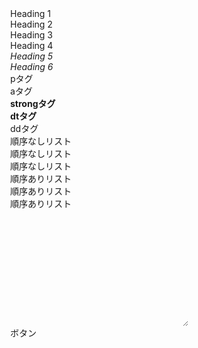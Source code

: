 <h1>Heading 1</h1>
<h2>Heading 2</h2>
<h3>Heading 3</h3>
<h4>Heading 4</h4>
<h5>Heading 5</h5>
<h6>Heading 6</h6>

<p>pタグ</p>
<div>
    <a href="/">aタグ</a>
</div>
<strong>strongタグ</strong>
<dt>dtタグ</dt>
<dd>ddタグ</dd>

<ul>
    <li>順序なしリスト</li>
    <li>順序なしリスト</li>
    <li>順序なしリスト</li>
</ul>

<ol>
    <li>順序ありリスト</li>
    <li>順序ありリスト</li>
    <li>順序ありリスト</li>
</ol>

<hr>

<div>
    <input type="text">
</div>
<div>
    <textarea name="" id="" cols="30" rows="10"></textarea>
</div>
<div>
    <button type="submit">ボタン</button>
</div>

<style>
    /* Arranging destyle.css for myself */
*,
::before,
::after {
  box-sizing: border-box;
  border-style: solid;
  border-width: 0;
}

html {
  line-height: 1.15;
  -webkit-text-size-adjust: 100%;
  -webkit-tap-highlight-color: transparent;
}

body {
  margin: 0;
}

main {
  display: block;
}

p, table, blockquote, address, pre, iframe, form, figure, dl {
  margin: 0;
}

h1, h2, h3, h4, h5, h6 {
  font-size: inherit;
  font-weight: inherit;
  margin: 0;
}

ul, ol {
  margin: 0;
  padding: 0;
  list-style: none;
}

dt {
  font-weight: bold;
}

dd {
  margin-left: 0;
}

hr {
  box-sizing: content-box;
  height: 0;
  overflow: visible;
  border-top-width: 1px;
  margin: 0;
  clear: both;
  color: inherit;
}

pre {
  font-family: monospace, monospace;
  font-size: inherit;
}

address {
  font-style: inherit;
}

a {
  background-color: transparent;
  text-decoration: none;
  color: inherit;
}

abbr[title] {
  -webkit-text-decoration: underline dotted;
          text-decoration: underline dotted;
}

b,
strong {
  font-weight: bolder;
}

code, kbd, samp {
  font-family: monospace, monospace;
  font-size: inherit;
}

sub,
sup {
  font-size: 75%;
  line-height: 0;
  position: relative;
  vertical-align: baseline;
}

sub {
  bottom: -0.25em;
}

sup {
  top: -0.5em;
}

svg, img, embed, object, iframe {
  vertical-align: bottom;
}

button, input, optgroup, select, textarea {
  vertical-align: middle;
  color: inherit;
  font: inherit;
  background: transparent;
  padding: 0;
  margin: 0;
  border-radius: 0;
  text-align: inherit;
  text-transform: inherit;
}

button, [type=button], [type=reset], [type=submit] {
  cursor: pointer;
}

button:disabled, [type=button]:disabled, [type=reset]:disabled, [type=submit]:disabled {
  cursor: default;
}

:-moz-focusring {
  outline: auto;
}

select:disabled {
  opacity: inherit;
}

option {
  padding: 0;
}

fieldset {
  margin: 0;
  padding: 0;
  min-width: 0;
}

legend {
  padding: 0;
}

progress {
  vertical-align: baseline;
}

textarea {
  overflow: auto;
}

[type=number]::-webkit-inner-spin-button, [type=number]::-webkit-outer-spin-button {
  height: auto;
}

[type=search] {
  outline-offset: -2px;
}

[type=search]::-webkit-search-decoration {
  -webkit-appearance: none;
}

::-webkit-file-upload-button {
  -webkit-appearance: button;
  font: inherit;
}

[type=number] {
  -moz-appearance: textfield;
}

label[for] {
  cursor: pointer;
}

details {
  display: block;
}

summary {
  display: list-item;
}

[contenteditable]:focus {
  outline: auto;
}

table {
  border-color: inherit;
  border-collapse: collapse;
}

caption {
  text-align: left;
}

td,
th {
  vertical-align: top;
  padding: 0;
}

th {
  text-align: left;
  font-weight: bold;
}

//Markdown Reset CSS

</style>